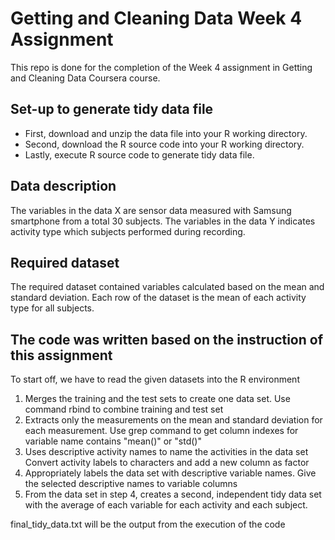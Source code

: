 # Getting and Cleaning Data Week 4 Assignment
This repo is done for the completion of the Week 4 assignment in Getting and Cleaning Data Coursera course.

## Set-up to generate tidy data file
- First, download and unzip the data file into your R working directory.
- Second, download the R source code into your R working directory.
- Lastly, execute R source code to generate tidy data file.

## Data description
The variables in the data X are sensor data measured with Samsung smartphone from a total 30 subjects. 
The variables in the data Y indicates activity type which subjects performed during recording.

## Required dataset
The required dataset contained variables calculated based on the mean and standard deviation. 
Each row of the dataset is the mean of each activity type for all subjects.

## The code was written based on the instruction of this assignment

To start off, we have to read the given datasets into the R environment

1. Merges the training and the test sets to create one data set. Use command rbind to combine training and test set
2. Extracts only the measurements on the mean and standard deviation for each measurement. Use grep command to get column indexes for variable name contains "mean()" or "std()"
3. Uses descriptive activity names to name the activities in the data set Convert activity labels to characters and add a new column as factor
4. Appropriately labels the data set with descriptive variable names. Give the selected descriptive names to variable columns
5. From the data set in step 4, creates a second, independent tidy data set with the average of each variable for each activity and each subject.

final_tidy_data.txt will be the output from the execution of the code
